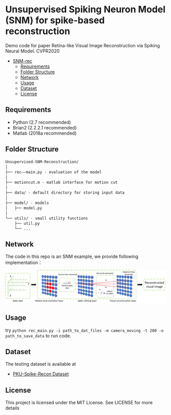 # Unsupervised Spiking Neuron Model (SNM) for spike-based reconstruction
Demo code for paper Retina-like Visual Image Reconstruction via Spiking Neural Model. CVPR2020
<!-- @import "[TOC]" {cmd="toc" depthFrom=1 depthTo=6 orderedList=false} -->

<!-- code_chunk_output -->

* [SNM-rec](#snm-rec)
	* [Requirements](#requirements)
	* [Folder Structure](#folder-structure)
	* [Network](#network)
	* [Usage](#usage)
	* [Dataset](#dataset)
	* [License](#license)

<!-- /code_chunk_output -->

## Requirements
* Python (2.7 recommended)
* Brian2 (2.2.2.1 recommended)
* Matlab (2018a recommended)


## Folder Structure
  ```
  Unsupervised-SNM-Reconstruction/
  │
  ├── rec——main.py - evaluation of the model
  │
  ├── motioncut.m - matlab interface for motion cut
  │
  ├── data/ - default directory for storing input data
  │
  ├── model/ - models
  │   ├── model.py
  │  
  └── utils/ - small utility functions
      ├── util.py
      └── ...
  ```



## Network
The code in this repo is an SNM example, we provide following implementation：

![Spiking Neural Model](https://github.com/LinZhu111/Fast-SNM-Reconstruction/blob/main/02783.jpg?raw=true)

## Usage

try `python rec_main.py -i path_to_dat_files -m camera_moving -t 200 -o path_to_save_data` to run code.

## Dataset
The testing dataset is available at
- [PKU-Spike-Recon Dataset](https://www.pkuml.org/resources/pku-spike-recon-dataset.html)
## License
This project is licensed under the MIT License. See  LICENSE for more details

